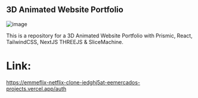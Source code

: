 ## 3D Animated Website Portfolio 

![image](https://res.cloudinary.com/dfuqlszkx/image/upload/v1709694182/Screen_Shot_2024-03-06_at_2.02.36_pm_hwjvcz.png)

This is a repository for a 3D Animated Website Portfolio with Prismic, React, TailwindCSS, NextJS THREEJS & SliceMachine.

# Link:
https://emmeflix-netflix-clone-iedghj5at-eemercados-projects.vercel.app/auth
